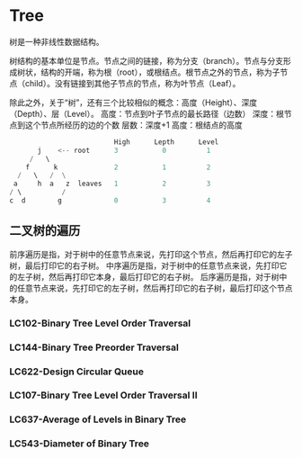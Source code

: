 # Tree
树是一种非线性数据结构。

树结构的基本单位是节点。节点之间的链接，称为分支（branch）。节点与分支形成树状，结构的开端，称为根（root），或根结点。根节点之外的节点，称为子节点（child）。没有链接到其他子节点的节点，称为叶节点（Leaf）。

除此之外，关于“树”，还有三个比较相似的概念：高度（Height）、深度（Depth）、层（Level）。
高度：节点到叶子节点的最长路径（边数）
深度：根节点到这个节点所经历的边的个数
层数：深度+1
高度：根结点的高度

```Python
                          High      Lepth      Level
       j    <-- root      3           0          1
     /   \                
    f      k              2           1          2
  /   \   /  \
 a     h  a   z  leaves   1           2          3
/ \          /
c  d        g             0           3          4
```

## 二叉树的遍历
前序遍历是指，对于树中的任意节点来说，先打印这个节点，然后再打印它的左子树，最后打印它的右子树。
中序遍历是指，对于树中的任意节点来说，先打印它的左子树，然后再打印它本身，最后打印它的右子树。
后序遍历是指，对于树中的任意节点来说，先打印它的左子树，然后再打印它的右子树，最后打印这个节点本身。



### LC102-Binary Tree Level Order Traversal
### LC144-Binary Tree Preorder Traversal
### LC622-Design Circular Queue
### LC107-Binary Tree Level Order Traversal II
### LC637-Average of Levels in Binary Tree
### LC543-Diameter of Binary Tree
